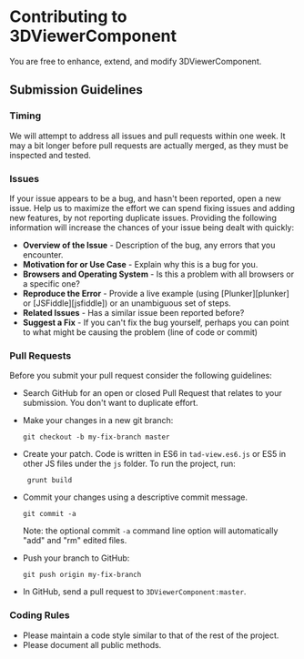 # Contributing to 3DViewerComponent

You are free to enhance, extend, and modify 3DViewerComponent. 

## Submission Guidelines

### Timing

We will attempt to address all issues and pull requests within one week. It may a bit longer before pull requests are actually merged, as they must be inspected and tested. 

### Issues

If your issue appears to be a bug, and hasn't been reported, open a new issue.
Help us to maximize the effort we can spend fixing issues and adding new
features, by not reporting duplicate issues.  Providing the following information will increase the
chances of your issue being dealt with quickly:

* **Overview of the Issue** - Description of the bug, any errors that you encounter.
* **Motivation for or Use Case** - Explain why this is a bug for you.
* **Browsers and Operating System** - Is this a problem with all browsers or a specific one?
* **Reproduce the Error** - Provide a live example (using [Plunker][plunker] or
  [JSFiddle][jsfiddle]) or an unambiguous set of steps.
* **Related Issues** - Has a similar issue been reported before?
* **Suggest a Fix** - If you can't fix the bug yourself, perhaps you can point to what might be
  causing the problem (line of code or commit)

### Pull Requests

Before you submit your pull request consider the following guidelines:

* Search GitHub for an open or closed Pull Request that relates to your submission. You don't want to duplicate effort.
* Make your changes in a new git branch:

     ```shell
     git checkout -b my-fix-branch master
     ```

* Create your patch. Code is written in ES6 in `tad-view.es6.js` or ES5 in other JS files under the `js` folder. 
To run the project, run:

    ```shell
     grunt build
     ```
     
* Commit your changes using a descriptive commit message.

     ```shell
     git commit -a
     ```
  Note: the optional commit `-a` command line option will automatically "add" and "rm" edited files.

* Push your branch to GitHub:

    ```shell
    git push origin my-fix-branch
    ```

* In GitHub, send a pull request to `3DViewerComponent:master`.

### Coding Rules

* Please maintain a code style similar to that of the rest of the project.
* Please document all public methods.
